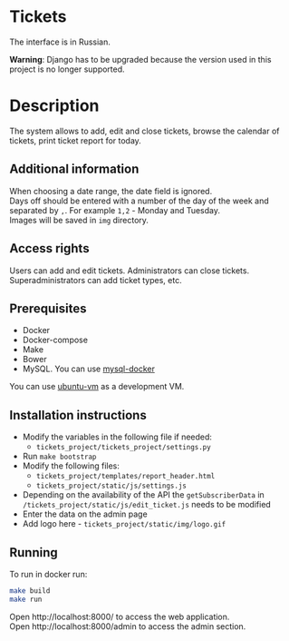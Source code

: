 # Tickets

The interface is in Russian.

**Warning**: Django has to be upgraded because the version used in this project is no longer supported.

# Description

The system allows to add, edit and close tickets, browse the calendar of tickets, print ticket report for today. 

## Additional information
When choosing a date range, the date field is ignored.    
Days off should be entered with a number of the day of the week and separated by `,`. For example `1,2` - Monday and Tuesday.  
Images will be saved in `img` directory.

## Access rights
Users can add and edit tickets. Administrators can close tickets. Superadministrators can add ticket types, etc. 

## Prerequisites
* Docker
* Docker-compose
* Make
* Bower
* MySQL. You can use [mysql-docker](https://github.com/desecho/mysql-docker)

You can use [ubuntu-vm](https://github.com/desecho/ubuntu-vm) as a development VM.

## Installation instructions

* Modify the variables in the following file if needed:
    * `tickets_project/tickets_project/settings.py`
* Run `make bootstrap`
* Modify the following files:
    * `tickets_project/templates/report_header.html`
    * `tickets_project/static/js/settings.js`
* Depending on the availability of the API the `getSubscriberData` in `/tickets_project/static/js/edit_ticket.js` needs to be modified
* Enter the data on the admin page
* Add logo here - `tickets_project/static/img/logo.gif`

## Running 

To run in docker run:
```bash
make build
make run 
```

Open http://localhost:8000/ to access the web application.  
Open http://localhost:8000/admin to access the admin section.
